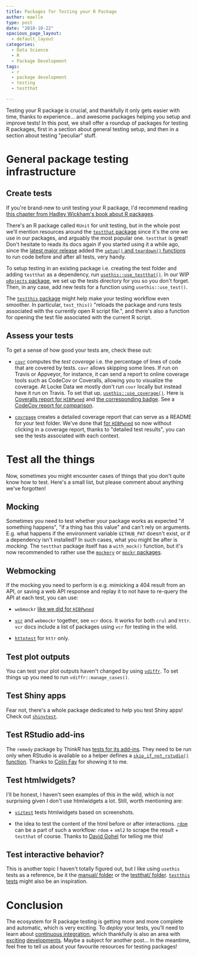```yaml
---
title: Packages for Testing your R Package
author: maelle
type: post
date: "2018-10-22"
spacious_page_layout:
  - default_layout
categories:
  - Data Science
  - R
  - Package Development
tags:
  - r
  - package development
  - testing
  - testthat

---
```


Testing your R package is crucial, and thankfully it only gets easier with time, thanks to experience... and awesome packages helping you setup and improve tests! In this post, we shall offer a roundup of packages for testing R packages, first in a section about general testing setup, and then in a section about testing "peculiar" stuff.

# General package testing infrastructure

## Create tests

If you're brand-new to unit testing your R package, I'd recommend reading [this chapter from Hadley Wickham's book about R packages](http://r-pkgs.had.co.nz/tests.html). 

There's an R package called `RUnit` for unit testing, but in the whole post we'll mention resources around the [`testthat` package](https://github.com/r-lib/testthat) since it's the one we use in our packages, and arguably the most popular one. `testthat` is great! Don't hesitate to reads its docs again if you started using it a while ago, since the [latest major release](https://www.tidyverse.org/articles/2017/12/testthat-2-0-0/) added the [`setup()` and `teardown()` functions](http://testthat.r-lib.org/reference/teardown.html) to run code before and after all tests, very handy.

To setup testing in an existing package i.e. creating the test folder and adding `testthat` as a dependency, run [`usethis::use_testthat()`](http://usethis.r-lib.org/reference/use_testthat.html). In our WIP [`pRojects` package](https://github.com/lockedata/pRojects), we set up the tests directory for you so you don't forget. Then, in any case, add new tests for a function using `usethis::use_test()`.

The [`testthis` package](https://github.com/s-fleck/testthis) might help make your testing workflow even smoother. In particular, `test_this()` "reloads the package and runs tests associated with the currently open R script file.", and there's also a function for opening the test file associated with the current R script.

## Assess your tests

To get a sense of how good your tests are, check these out:

* [`covr`](https://github.com/r-lib/covr) computes the _test coverage_ i.e. the percentage of lines of code that are covered by tests. `covr` allows skipping some lines. If run on Travis or Appveyor, for instance, it can send a report to online coverage tools such as CodeCov or Coveralls, allowing you to visualize the coverage. At Locke Data we mostly don't run `covr` locally but instead have it run on Travis. To set that up, [`usethis::use_coverage()`](http://usethis.r-lib.org/reference/ci.html). 
    Here is [Coveralls report for `HIBPwned`](https://coveralls.io/github/lockedata/HIBPwned?branch=master) and [the corresponding badge](https://github.com/lockedata/hibpwned#hibpwned). See a [CodeCov report for comparison](https://codecov.io/github/ropensci/Ropenaq?branch=master).
    
* [`covrpage`](https://github.com/yonicd/covrpage) creates a detailed coverage report that can serve as a README for your test folder. We've done that [for `HIBPwned`](https://github.com/lockedata/HIBPwned/tree/master/tests#tests-and-coverage) so now without clicking in a coverage report, thanks to "detailed test results", you can see the tests associated with each context.

# Test all the things

Now, sometimes you might encounter cases of things that you don't quite know how to test. Here's a small list, but please comment about anything we've forgotten!

## Mocking

Sometimes you need to test whether your package works as expected "if something happens", "if a thing has this value" and can't rely on arguments. E.g. what happens if the environment variable `GITHUB_PAT` doesn't exist, or if a dependency isn't installed? In such cases, what you might be after is _mocking_. The `testthat` package itself has a `with_mock()` function, but it's now recommended to rather use the [`mockery`](https://github.com/jfiksel/mockery) or [`mockr` packages](https://github.com/krlmlr/mockr).

## Webmocking 

If the mocking you need to perform is e.g. mimicking a 404 result from an API, or saving a web API response and replay it to not have to re-query the API at each test, you can use:

* `webmockr` [like we did for `HIBPwned`](https://itsalocke.com/blog/some-web-api-package-development-lessons-from-hibpwned/)

* [`vcr`](https://github.com/ropensci/vcr) and `webmockr` together, see `vcr` docs. It works for both `crul` and `httr`. `vcr` docs include a list of packages using `vcr` for testing in the wild.

* [`httptest`](https://cran.r-project.org/web/packages/httptest/index.html) for `httr` only.

## Test plot outputs

You can test your plot outputs haven't changed by using [`vdiffr`](https://github.com/lionel-/vdiffr). To set things up you need to run `vdiffr::manage_cases()`.

## Test Shiny apps

Fear not, there's a whole package dedicated to help you test Shiny apps! Check out [`shinytest`](https://github.com/rstudio/shinytest).

## Test RStudio add-ins

The `remedy` package by ThinkR has [tests for its add-ins](https://github.com/ThinkR-open/remedy/tree/master/tests). They need to be run only when RStudio is available so a helper defines a [`skip_if_not_rstudio()` function](https://github.com/ThinkR-open/remedy/blob/master/tests/testthat/helper-functions.R#L1). Thanks to [Colin Fay](https://colinfay.me/) for showing it to me.

## Test htmlwidgets?

I'll be honest, I haven't seen examples of this in the wild, which is not surprising given I don't use htmlwidgets a lot. Still, worth mentioning are:

* [`viztest`](https://github.com/schloerke/viztest) tests htmlwidgets based on screenshots.

* the idea to test the content of the html before or after interactions. [`rdom`](https://github.com/cpsievert/rdom) can be a part of such a workflow: `rdom` + `xml2` to scrape the result + `testthat` of course. Thanks to [David Gohel](https://github.com/davidgohel) for telling me this!

## Test interactive behavior?

This is another topic I haven't totally figured out, but I like using `usethis` tests as a reference, be it the [manual/ folder](https://github.com/r-lib/usethis/tree/master/tests/manual) or the [testthat/ folder](https://github.com/r-lib/usethis/tree/master/tests/testthat). [`testthis` tests](https://github.com/s-fleck/testthis/tree/master/tests/testthat) might also be an inspiration.

# Conclusion

The ecosystem for R package testing is getting more and more complete and automatic, which is very exciting. To _deploy_ your tests, you'll need to learn about [continuous integration](https://ropensci.github.io/dev_guide/ci.html), which thankfully is also an area with [exciting](https://github.com/ropenscilabs/travis) [developments](https://github.com/ropenscilabs/tic). Maybe a subject for another post... In the meantime, feel free to tell us about your favourite resources for testing packages!

